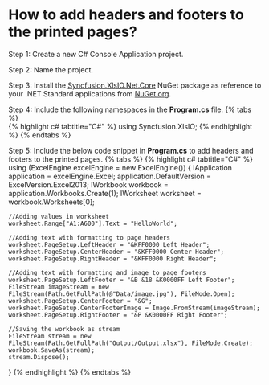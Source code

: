 # How to add headers and footers to the printed pages?

Step 1: Create a new C# Console Application project.

Step 2: Name the project.

Step 3: Install the [Syncfusion.XlsIO.Net.Core](https://www.nuget.org/packages/Syncfusion.XlsIO.Net.Core) NuGet package as reference to your .NET Standard applications from [NuGet.org](https://www.nuget.org).

Step 4: Include the following namespaces in the **Program.cs** file.
{% tabs %}  
{% highlight c# tabtitle="C#" %}
using Syncfusion.XlsIO;
{% endhighlight %}
{% endtabs %}

Step 5: Include the below code snippet in **Program.cs** to add headers and footers to the printed pages.
{% tabs %}
{% highlight c# tabtitle="C#" %}
using (ExcelEngine excelEngine = new ExcelEngine())
{
	IApplication application = excelEngine.Excel;
	application.DefaultVersion = ExcelVersion.Excel2013;
	IWorkbook workbook = application.Workbooks.Create(1);
	IWorksheet worksheet = workbook.Worksheets[0];

	//Adding values in worksheet
	worksheet.Range["A1:A600"].Text = "HelloWorld";

	//Adding text with formatting to page headers 
	worksheet.PageSetup.LeftHeader = "&KFF0000 Left Header";
	worksheet.PageSetup.CenterHeader = "&KFF0000 Center Header";
	worksheet.PageSetup.RightHeader = "&KFF0000 Right Header";

	//Adding text with formatting and image to page footers
	worksheet.PageSetup.LeftFooter = "&B &18 &K0000FF Left Footer";
	FileStream imageStream = new FileStream(Path.GetFullPath(@"Data/image.jpg"), FileMode.Open);
	worksheet.PageSetup.CenterFooter = "&G";
	worksheet.PageSetup.CenterFooterImage = Image.FromStream(imageStream);
	worksheet.PageSetup.RightFooter = "&P &K0000FF Right Footer";

	//Saving the workbook as stream
	FileStream stream = new FileStream(Path.GetFullPath("Output/Output.xlsx"), FileMode.Create);
	workbook.SaveAs(stream);
	stream.Dispose();
}
{% endhighlight %}
{% endtabs %}